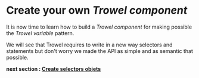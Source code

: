 # Create your own *Trowel component*
It is now time to learn how to build a *Trowel component* for making possible the *Trowel variable* pattern.

We will see that Trowel requires to write in a new way selectors and statements but don't worry we made the API as simple and as semantic that possible.

**next section : [Create selectors objets](3.1-create-selectors-objects.md)**
